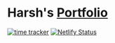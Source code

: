 # Harsh's [Portfolio](https://itsharsh.com)
[![time tracker](https://wakatime.com/badge/github/itsharsh/Portfolio.svg)](https://wakatime.com/badge/github/itsharsh/Portfolio)
[![Netlify Status](https://api.netlify.com/api/v1/badges/2289be63-c1c0-474a-b280-1e11f12e19f6/deploy-status)](https://app.netlify.com/sites/itsharsh/deploys)
